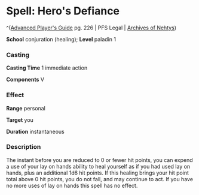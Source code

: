 # Spell: Hero's Defiance

^([Advanced Player's Guide][ss-hero-s-defiance] pg. 226 | PFS Legal | [Archives of Nehtys][sn-hero-s-defiance])

**School** conjuration (healing); **Level** paladin 1

### Casting

**Casting Time** 1 immediate action

**Components** V

### Effect

**Range** personal

**Target** you

**Duration** instantaneous

### Description

The instant before you are reduced to 0 or fewer hit points, you can expend a use of your lay on hands ability to heal yourself as if you had used lay on hands, plus an additional 1d6 hit points. If this healing brings your hit point total above 0 hit points, you do not fall, and may continue to act. If you have no more uses of lay on hands this spell has no effect.

[ss-hero-s-defiance]: http://paizo.com/pathfinderRPG/v57
[sn-hero-s-defiance]: http://www.archivesofnethys.com/SpellDisplay.aspx?ItemName=Hero%27s%20Defiance